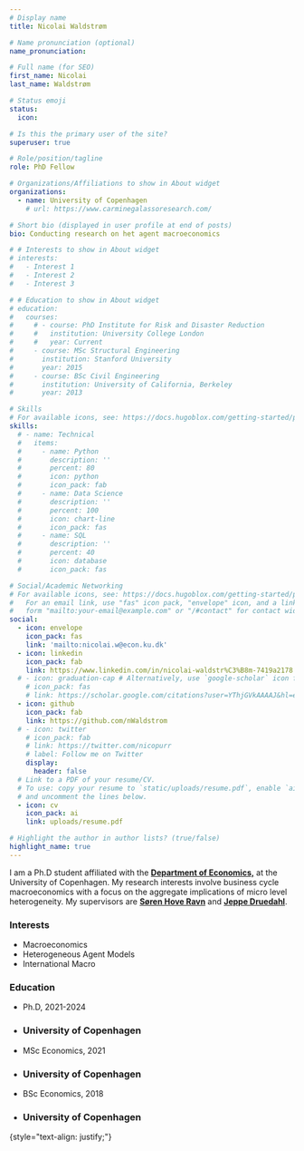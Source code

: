 ```yaml
---
# Display name
title: Nicolai Waldstrøm

# Name pronunciation (optional)
name_pronunciation: 

# Full name (for SEO)
first_name: Nicolai 
last_name: Waldstrøm

# Status emoji
status:
  icon: 

# Is this the primary user of the site?
superuser: true

# Role/position/tagline
role: PhD Fellow

# Organizations/Affiliations to show in About widget
organizations:
  - name: University of Copenhagen 
    # url: https://www.carminegalassoresearch.com/

# Short bio (displayed in user profile at end of posts)
bio: Conducting research on het agent macroeconomics 

# # Interests to show in About widget
# interests:
#   - Interest 1
#   - Interest 2
#   - Interest 3

# # Education to show in About widget
# education:
#   courses:
#     # - course: PhD Institute for Risk and Disaster Reduction
#     #   institution: University College London
#     #   year: Current
#     - course: MSc Structural Engineering
#       institution: Stanford University
#       year: 2015
#     - course: BSc Civil Engineering
#       institution: University of California, Berkeley
#       year: 2013

# Skills
# For available icons, see: https://docs.hugoblox.com/getting-started/page-builder/#icons
skills:
  # - name: Technical
  #   items:
  #     - name: Python
  #       description: ''
  #       percent: 80
  #       icon: python
  #       icon_pack: fab
  #     - name: Data Science
  #       description: ''
  #       percent: 100
  #       icon: chart-line
  #       icon_pack: fas
  #     - name: SQL
  #       description: ''
  #       percent: 40
  #       icon: database
  #       icon_pack: fas

# Social/Academic Networking
# For available icons, see: https://docs.hugoblox.com/getting-started/page-builder/#icons
#   For an email link, use "fas" icon pack, "envelope" icon, and a link in the
#   form "mailto:your-email@example.com" or "/#contact" for contact widget.
social:
  - icon: envelope
    icon_pack: fas
    link: 'mailto:nicolai.w@econ.ku.dk'
  - icon: linkedin
    icon_pack: fab
    link: https://www.linkedin.com/in/nicolai-waldstr%C3%B8m-7419a2178
  # - icon: graduation-cap # Alternatively, use `google-scholar` icon from `ai` icon pack
    # icon_pack: fas
    # link: https://scholar.google.com/citations?user=YThjGVkAAAAJ&hl=en
  - icon: github
    icon_pack: fab
    link: https://github.com/nWaldstrom
  # - icon: twitter
    # icon_pack: fab
    # link: https://twitter.com/nicopurr
    # label: Follow me on Twitter
    display:
      header: false
  # Link to a PDF of your resume/CV.
  # To use: copy your resume to `static/uploads/resume.pdf`, enable `ai` icons in `params.yaml`,
  # and uncomment the lines below.
  - icon: cv
    icon_pack: ai
    link: uploads/resume.pdf

# Highlight the author in author lists? (true/false)
highlight_name: true
---
```


<!-- I'm currently researching household displacement due to disasters at University College London (UCL). My background is in structural engineering and I have over nine years of experience quantifying disaster risks. At the Global Earthquake Model (GEM) Foundation, I conducted earthquake risk assessment at the national and regional scales. At Arup, I was focused on the campus and building-specific scales, with an emphasis on modeling recovery after disasters. -->

I am a Ph.D student affiliated with the <a href="https://www.economics.ku.dk/" style="font-weight: bold;"> Department of Economics,</a> at the University of Copenhagen. My research interests involve business cycle macroeconomics with a focus on the aggregate implications of micro level heterogeneity. My supervisors are <a href="https://sites.google.com/site/sorenhoveravn" style=" font-weight: bold;">Søren Hove Ravn</a> and <a href="https://sites.google.com/view/jeppe-druedahl/" style="font-weight: bold; ">Jeppe Druedahl</a>.

<div class="container">
  <div class="row justify-content-between">
    <div class="col">
      <h3>Interests</h3>
        <ul class="fa-ul">
        <!-- <li><span class="fa-li"><i class="fas fa-briefcase"></i></span>TEMP</li> -->
        <!-- <li><span class="portrait-title"><h3>TEMP</h3></li> -->
        <li><span class="fa-li"><i class="fas fa-play"></i></span>Macroeconomics</li>
        <li><span class="fa-li"><i class="fas fa-play"></i></span>Heterogeneous Agent Models</li>
        <li><span class="fa-li"><i class="fas fa-play"></i></span>International Macro</li>
        </ul>
    </div>
    <div class="col">
      <h3>Education</h3>
        <ul class="fa-ul">
        <li><span class="fa-li"><i class="fas fa-briefcase"></i></span>Ph.D, 2021-2024</li>
        <li><span class="portrait-title"><h3>University of Copenhagen</h3></span></li>
        <li><span class="fa-li"><i class="fas fa-graduation-cap"></i></span>MSc Economics, 2021</li>
        <li><span class="portrait-title"><h3>University of Copenhagen</h3></li>
        <li><span class="fa-li"><i class="fas fa-graduation-cap"></i></span>BSc Economics, 2018</li>
        <li><span class="portrait-title"><h3>University of Copenhagen</h3></li>
        </ul>
    </div>
  </div>
</div>


<!--         <li><span class="fa-li"><i class="fas fa-graduation-cap"></i></span>MSc Economics, 2021</li>
        <li><span class="portrait-title"><h3>University of Copenhagen</h3></li>
        <li><span class="fa-li"><i class="fas fa-graduation-cap"></i></span>BSc Economics, 2018</li>
        <li><span class="portrait-title"><h3>University of Copenhagen</h3></li>

<!-- <div class="container">
  <div class="row justify-content-between">
    <div class="col">
      <h3>Experience</h3>
        <ul class="fa-ul">
        <li><span class="fa-li"><i class="fas fa-briefcase"></i></span>Global Earthquake Model, 2019-2023</li>
        <li><span class="portrait-title"><h3>Pavia, Italy</h3></span></li>
        <li><span class="fa-li"><i class="fas fa-briefcase"></i></span>Arup, Risk and Resilience, 2014-2019</li>
        <li><span class="portrait-title"><h3>San Francisco, CA, USA</h3></li>
        </ul>
    </div>
    <div class="col">
      <h3>Education</h3>
        <ul class="fa-ul">
        <li><span class="fa-li"><i class="fas fa-graduation-cap"></i></span>MSc Structural Engineering, 2015</li>
        <li><span class="portrait-title"><h3>Stanford University</h3></li>
        <li><span class="fa-li"><i class="fas fa-graduation-cap"></i></span>BSc Civil Engineering, 2013</li>
        <li><span class="portrait-title"><h3>University of California, Berkeley</h3></li>
        </ul>
    </div>
  </div>
</div> -->

{style="text-align: justify;"}
